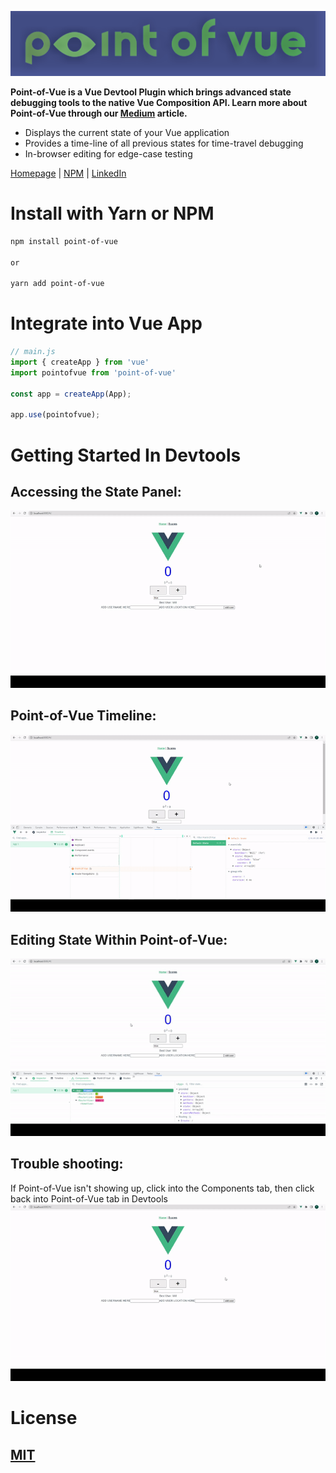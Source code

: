<p align="center">
  <img src="./assets/pov-header.png">
</p>

**Point-of-Vue is a Vue Devtool Plugin which brings advanced state debugging tools to the native Vue Composition API. Learn more about Point-of-Vue through our [Medium]() article.**

* Displays the current state of your Vue application
* Provides a time-line of all previous states for time-travel debugging
* In-browser editing for edge-case testing

[Homepage]() |
[NPM](https://www.npmjs.com/package/point-of-vue) | 
[LinkedIn]()


# Install with Yarn or NPM
```bash
npm install point-of-vue

or

yarn add point-of-vue
```

# Integrate into Vue App
```javascript
// main.js
import { createApp } from 'vue'
import pointofvue from 'point-of-vue'

const app = createApp(App);

app.use(pointofvue);
```

# Getting Started In Devtools
## Accessing the State Panel:
![State Panel](/assets/state-panel-demo.gif)
## Point-of-Vue Timeline:
![State Timeline](/assets/state-timeline.gif)
## Editing State Within Point-of-Vue:
![State Editing](/assets/state-editor%20demo.gif)
## Trouble shooting:
If Point-of-Vue isn't showing up, click into the Components tab, then click back into Point-of-Vue tab in Devtools
![Troubleshoot](/assets/troubleshoot.gif)

# License
## [MIT](https://opensource.org/licenses/MIT)